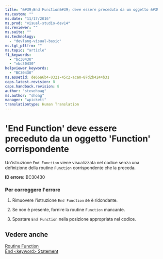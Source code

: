 ```yaml
---
title: "&#39;End Function&#39; deve essere preceduto da un oggetto &#39;Function&#39; corrispondente | Microsoft Docs"
ms.custom: ""
ms.date: "11/17/2016"
ms.prod: "visual-studio-dev14"
ms.reviewer: ""
ms.suite: ""
ms.technology: 
  - "devlang-visual-basic"
ms.tgt_pltfrm: ""
ms.topic: "article"
f1_keywords: 
  - "bc30430"
  - "vbc30430"
helpviewer_keywords: 
  - "BC30430"
ms.assetid: de66a6b4-0321-45c2-aca0-87d2b4244b31
caps.latest.revision: 8
caps.handback.revision: 8
author: "stevehoag"
ms.author: "shoag"
manager: "wpickett"
translationtype: Human Translation
---
```

# &#39;End Function&#39; deve essere preceduto da un oggetto &#39;Function&#39; corrispondente
Un'istruzione `End Function` viene visualizzata nel codice senza una definizione della routine `Function` corrispondente che la preceda.  
  
 **ID errore:** BC30430  
  
### Per correggere l'errore  
  
1.  Rimuovere l'istruzione `End Function` se è ridondante.  
  
2.  Se non è presente, fornire la routine `Function` mancante.  
  
3.  Spostare `End Function` nella posizione appropriata nel codice.  
  
## Vedere anche  
 [Routine Function](../../visual-basic/programming-guide/language-features/procedures/function-procedures.md)   
 [End \<keyword\> Statement](../../visual-basic/language-reference/statements/end-keyword-statement.md)